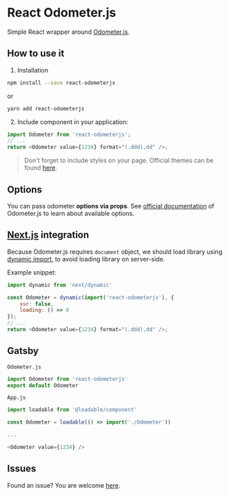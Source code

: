 # React Odometer.js

Simple React wrapper around [Odometer.js](https://github.com/HubSpot/odometer).

## How to use it

1. Installation

```bash
npm install --save react-odometerjs
```

or

```bash
yarn add react-odometerjs
```

2. Include component in your application:

```javascript
import Odometer from 'react-odometerjs';
// ...
return <Odometer value={1234} format="(.ddd),dd" />;
```

> Don't forget to include styles on your page. Official themes can be found
> [here](http://github.hubspot.com/odometer/api/themes/).

## Options

You can pass odometer __options via props__. See
[official documentation](http://github.hubspot.com/odometer/) of Odometer.js to learn about
available options.

## [Next.js](https://github.com/zeit/next.js/) integration

Because Odometer.js requires `document` object, we should load library using
[dynamic import](https://github.com/zeit/next.js/#dynamic-import), to avoid loading library on
server-side.

Example snippet:

```javascript
import dynamic from 'next/dynamic'

const Odometer = dynamic(import('react-odometerjs'), {
    ssr: false,
    loading: () => 0
});
// ...
return <Odometer value={1234} format="(.ddd),dd" />;
```

## Gatsby

`Odometer.js`
```js
import Odometer from 'react-odometerjs'
export default Odometer
```

`App.js`
```js
import loadable from '@loadable/component'

const Odometer = loadable(() => import('./Odometer'))

...

<Odometer value={1234} />
```

## Issues

Found an issue? You are welcome [here](https://github.com/inferusvv/react-odometerjs/issues).
